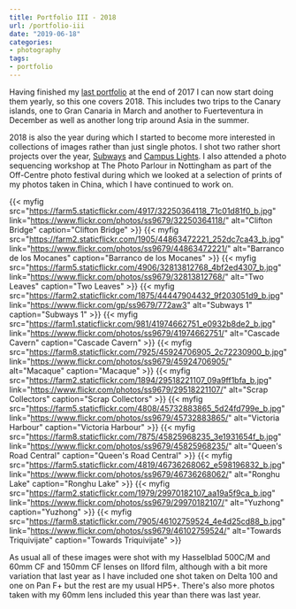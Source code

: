 ```yaml
---
title: Portfolio III - 2018
url: /portfolio-iii
date: "2019-06-18"
categories:
- photography
tags:
- portfolio
---
```


Having finished my [last portfolio](/portfolio-ii) at the end of 2017 I can now
start doing them yearly, so this one covers 2018. This includes two trips to the
Canary islands, one to Gran Canaria in March and another to Fuerteventura in
December as well as another long trip around Asia in the summer.

<!--more-->

2018 is also the year during which I started to become more interested in
collections of images rather than just single photos. I shot two rather short
projects over the year, [Subways](/subways) and [Campus Lights](/campus-lights).
I also attended a photo sequencing workshop at The Photo Parlour in Nottingham
as part of the Off-Centre photo festival during which we looked at a selection
of prints of my photos taken in China, which I have continued to work on.

{{< myfig src="https://farm5.staticflickr.com/4917/32250364118_71c01d81f0_b.jpg"
	link="https://www.flickr.com/photos/ss9679/32250364118/" alt="Clifton Bridge"
	caption="Clifton Bridge" >}}
{{< myfig src="https://farm2.staticflickr.com/1905/44863472221_252dc7ca43_b.jpg"
	link="https://www.flickr.com/photos/ss9679/44863472221/" alt="Barranco de los Mocanes"
	caption="Barranco de los Mocanes" >}}
{{< myfig src="https://farm5.staticflickr.com/4906/32813812768_4bf2ed4307_b.jpg"
	link="https://www.flickr.com/photos/ss9679/32813812768/" alt="Two Leaves"
	caption="Two Leaves" >}}
{{< myfig src="https://farm2.staticflickr.com/1875/44447904432_9f203051d9_b.jpg"
	link="https://www.flickr.com/gp/ss9679/772aw3" alt="Subways 1"
	caption="Subways 1" >}}
{{< myfig src="https://farm1.staticflickr.com/981/41974662751_e0932b8de2_b.jpg"
	link="https://www.flickr.com/photos/ss9679/41974662751/" alt="Cascade Cavern"
	caption="Cascade Cavern" >}}
{{< myfig src="https://farm8.staticflickr.com/7925/45924706905_2c72230900_b.jpg"
	link="https://www.flickr.com/photos/ss9679/45924706905/" alt="Macaque"
	caption="Macaque" >}}
{{< myfig src="https://farm2.staticflickr.com/1894/29518221107_09a9ff1bfa_b.jpg"
	link="https://www.flickr.com/photos/ss9679/29518221107/" alt="Scrap Collectors"
	caption="Scrap Collectors" >}}
{{< myfig src="https://farm5.staticflickr.com/4808/45732883865_5d24fd799e_b.jpg"
	link="https://www.flickr.com/photos/ss9679/45732883865/" alt="Victoria Harbour"
	caption="Victoria Harbour" >}}
{{< myfig src="https://farm8.staticflickr.com/7875/45825968235_3e1931654f_b.jpg"
	link="https://www.flickr.com/photos/ss9679/45825968235/" alt="Queen&#x27;s Road Central"
	caption="Queen&#x27;s Road Central" >}}
{{< myfig src="https://farm5.staticflickr.com/4819/46736268062_e598196832_b.jpg"
	link="https://www.flickr.com/photos/ss9679/46736268062/" alt="Ronghu Lake"
	caption="Ronghu Lake" >}}
{{< myfig src="https://farm2.staticflickr.com/1979/29970182107_aa19a5f9ca_b.jpg"
	link="https://www.flickr.com/photos/ss9679/29970182107/" alt="Yuzhong"
	caption="Yuzhong" >}}
{{< myfig src="https://farm8.staticflickr.com/7905/46102759524_4e4d25cd88_b.jpg"
	link="https://www.flickr.com/photos/ss9679/46102759524/" alt="Towards Triquivijate"
	caption="Towards Triquivijate" >}}

As usual all of these images were shot with my Hasselblad 500C/M and 60mm CF and
150mm CF lenses on Ilford film, although with a bit more variation that last
year as I have included one shot taken on Delta 100 and one on Pan F+ but the
rest are my usual HP5+. There's also more photos taken with my 60mm lens
included this year than there was last year.
